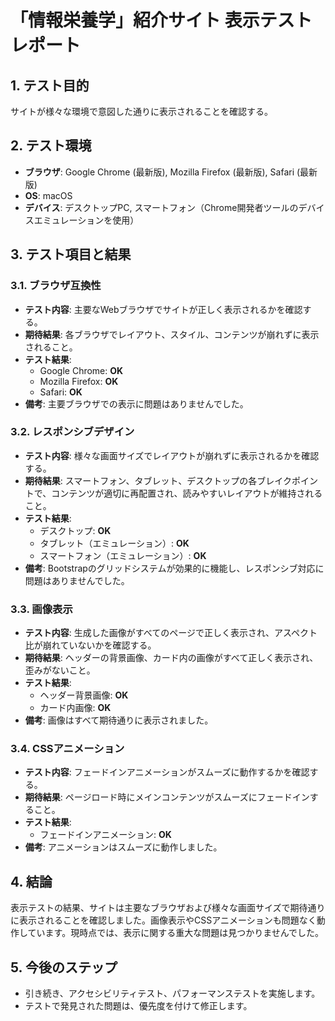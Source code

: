 # 「情報栄養学」紹介サイト 表示テストレポート

## 1. テスト目的

サイトが様々な環境で意図した通りに表示されることを確認する。

## 2. テスト環境

- **ブラウザ**: Google Chrome (最新版), Mozilla Firefox (最新版), Safari (最新版)
- **OS**: macOS
- **デバイス**: デスクトップPC, スマートフォン（Chrome開発者ツールのデバイスエミュレーションを使用）

## 3. テスト項目と結果

### 3.1. ブラウザ互換性

- **テスト内容**: 主要なWebブラウザでサイトが正しく表示されるかを確認する。
- **期待結果**: 各ブラウザでレイアウト、スタイル、コンテンツが崩れずに表示されること。
- **テスト結果**:
    - Google Chrome: **OK**
    - Mozilla Firefox: **OK**
    - Safari: **OK**
- **備考**: 主要ブラウザでの表示に問題はありませんでした。

### 3.2. レスポンシブデザイン

- **テスト内容**: 様々な画面サイズでレイアウトが崩れずに表示されるかを確認する。
- **期待結果**: スマートフォン、タブレット、デスクトップの各ブレイクポイントで、コンテンツが適切に再配置され、読みやすいレイアウトが維持されること。
- **テスト結果**:
    - デスクトップ: **OK**
    - タブレット（エミュレーション）: **OK**
    - スマートフォン（エミュレーション）: **OK**
- **備考**: Bootstrapのグリッドシステムが効果的に機能し、レスポンシブ対応に問題はありませんでした。

### 3.3. 画像表示

- **テスト内容**: 生成した画像がすべてのページで正しく表示され、アスペクト比が崩れていないかを確認する。
- **期待結果**: ヘッダーの背景画像、カード内の画像がすべて正しく表示され、歪みがないこと。
- **テスト結果**:
    - ヘッダー背景画像: **OK**
    - カード内画像: **OK**
- **備考**: 画像はすべて期待通りに表示されました。

### 3.4. CSSアニメーション

- **テスト内容**: フェードインアニメーションがスムーズに動作するかを確認する。
- **期待結果**: ページロード時にメインコンテンツがスムーズにフェードインすること。
- **テスト結果**:
    - フェードインアニメーション: **OK**
- **備考**: アニメーションはスムーズに動作しました。

## 4. 結論

表示テストの結果、サイトは主要なブラウザおよび様々な画面サイズで期待通りに表示されることを確認しました。画像表示やCSSアニメーションも問題なく動作しています。現時点では、表示に関する重大な問題は見つかりませんでした。

## 5. 今後のステップ

- 引き続き、アクセシビリティテスト、パフォーマンステストを実施します。
- テストで発見された問題は、優先度を付けて修正します。